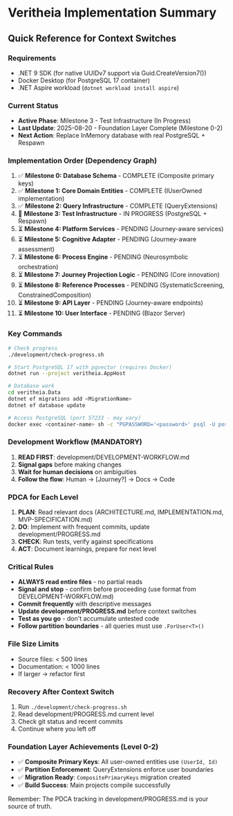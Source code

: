 # Veritheia Implementation Summary

## Quick Reference for Context Switches

### Requirements
- .NET 9 SDK (for native UUIDv7 support via Guid.CreateVersion7())
- Docker Desktop (for PostgreSQL 17 container)
- .NET Aspire workload (`dotnet workload install aspire`)

### Current Status
- **Active Phase**: Milestone 3 - Test Infrastructure (In Progress)
- **Last Update**: 2025-08-20 - Foundation Layer Complete (Milestone 0-2)
- **Next Action**: Replace InMemory database with real PostgreSQL + Respawn

### Implementation Order (Dependency Graph)
1. ✅ **Milestone 0: Database Schema** - COMPLETE (Composite primary keys)
2. ✅ **Milestone 1: Core Domain Entities** - COMPLETE (IUserOwned implementation)
3. ✅ **Milestone 2: Query Infrastructure** - COMPLETE (QueryExtensions)
4. 🔄 **Milestone 3: Test Infrastructure** - IN PROGRESS (PostgreSQL + Respawn)
5. ⏳ **Milestone 4: Platform Services** - PENDING (Journey-aware services)
6. ⏳ **Milestone 5: Cognitive Adapter** - PENDING (Journey-aware assessment)
7. ⏳ **Milestone 6: Process Engine** - PENDING (Neurosymbolic orchestration)
8. ⏳ **Milestone 7: Journey Projection Logic** - PENDING (Core innovation)
9. ⏳ **Milestone 8: Reference Processes** - PENDING (SystematicScreening, ConstrainedComposition)
10. ⏳ **Milestone 9: API Layer** - PENDING (Journey-aware endpoints)
11. ⏳ **Milestone 10: User Interface** - PENDING (Blazor Server)

### Key Commands
```bash
# Check progress
./development/check-progress.sh

# Start PostgreSQL 17 with pgvector (requires Docker)
dotnet run --project veritheia.AppHost

# Database work 
cd veritheia.Data
dotnet ef migrations add <MigrationName>
dotnet ef database update

# Access PostgreSQL (port 57233 - may vary)
docker exec <container-name> sh -c "PGPASSWORD='<password>' psql -U postgres -d veritheiadb"
```

### Development Workflow (MANDATORY)
1. **READ FIRST**: development/DEVELOPMENT-WORKFLOW.md
2. **Signal gaps** before making changes
3. **Wait for human decisions** on ambiguities
4. **Follow the flow**: Human → [Journey?] → Docs → Code

### PDCA for Each Level
1. **PLAN**: Read relevant docs (ARCHITECTURE.md, IMPLEMENTATION.md, MVP-SPECIFICATION.md)
2. **DO**: Implement with frequent commits, update development/PROGRESS.md
3. **CHECK**: Run tests, verify against specifications
4. **ACT**: Document learnings, prepare for next level

### Critical Rules
- **ALWAYS read entire files** - no partial reads
- **Signal and stop** - confirm before proceeding (use format from DEVELOPMENT-WORKFLOW.md)
- **Commit frequently** with descriptive messages
- **Update development/PROGRESS.md** before context switches
- **Test as you go** - don't accumulate untested code
- **Follow partition boundaries** - all queries must use `.ForUser<T>()`

### File Size Limits
- Source files: < 500 lines
- Documentation: < 1000 lines
- If larger → refactor first

### Recovery After Context Switch
1. Run `./development/check-progress.sh`
2. Read development/PROGRESS.md current level
3. Check git status and recent commits
4. Continue where you left off

### Foundation Layer Achievements (Level 0-2)
- ✅ **Composite Primary Keys**: All user-owned entities use `(UserId, Id)`
- ✅ **Partition Enforcement**: QueryExtensions enforce user boundaries
- ✅ **Migration Ready**: `CompositePrimaryKeys` migration created
- ✅ **Build Success**: Main projects compile successfully

Remember: The PDCA tracking in development/PROGRESS.md is your source of truth.